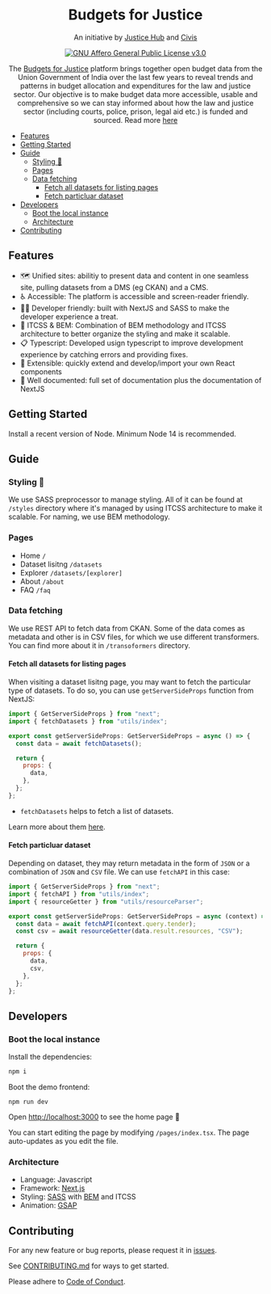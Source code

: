<h1 align="center">Budgets for Justice</h1>
<p align="center">An initiative by <a href="https://justicehub.in/">Justice Hub</a> and <a href="https://civis.vote/">Civis</a></p>
<p align="center">
<a href="https://github.com/justicehub-in/budget-for-justice/blob/main/LICENSE">
<img alt="GNU Affero General Public License v3.0" src="https://img.shields.io/badge/License-AGPL_v3-blue.svg"/>
</a>
</p>
<p align="center">The <a href='https://budgets.justicehub.in'>Budgets for Justice</a> platform brings together open budget data from the Union Government of India over the last few years to reveal trends and patterns in budget allocation and expenditures for the law and justice sector. Our objective is to make budget data more accessible, usable and comprehensive so we can stay informed about how the law and justice sector (including courts, police, prison, legal aid etc.) is funded and sourced. Read more <a href='https://budgets.justicehub.in/about'>here</a></p>

- [Features](#features)
- [Getting Started](#getting-started)
- [Guide](#guide)
  - [Styling 🎨](#styling-)
  - [Pages](#pages)
  - [Data fetching](#data-fetching)
    - [Fetch all datasets for listing pages](#fetch-all-datasets-for-listing-pages)
    - [Fetch particluar dataset](#fetch-particluar-dataset)
- [Developers](#developers)
  - [Boot the local instance](#boot-the-local-instance)
  - [Architecture](#architecture)
- [Contributing](#contributing)

## Features

- 🗺️ Unified sites: abilitiy to present data and content in one seamless site, pulling datasets from a DMS (eg CKAN) and a CMS.
- ♿ Accessible: The platform is accessible and screen-reader friendly.
- 👩‍💻 Developer friendly: built with NextJS and SASS to make the developer experience a treat.
- 🚀 ITCSS & BEM: Combination of BEM methodology and ITCSS architecture to better organize the styling and make it scalable.
- 📋 Typescript: Developed usign typescript to improve development experience by catching errors and providing fixes.
- 🧱 Extensible: quickly extend and develop/import your own React components
- 📝 Well documented: full set of documentation plus the documentation of NextJS

## Getting Started

Install a recent version of Node. Minimum Node 14 is recommended.

## Guide

### Styling 🎨

We use SASS preprocessor to manage styling. All of it can be found at `/styles` directory where it's managed by using ITCSS architecture to make it scalable. For naming, we use BEM methodology.

### Pages

- Home `/`
- Dataset lisitng `/datasets`
- Explorer `/datasets/[explorer]`
- About `/about`
- FAQ `/faq`

### Data fetching

We use REST API to fetch data from CKAN. Some of the data comes as metadata and other is in CSV files, for which we use different transformers. You can find more about it in `/transoformers` directory.

#### Fetch all datasets for listing pages

When visiting a dataset lisitng page, you may want to fetch the particular type of datasets. To do so, you can use `getServerSideProps` function from NextJS:

```javascript
import { GetServerSideProps } from "next";
import { fetchDatasets } from "utils/index";

export const getServerSideProps: GetServerSideProps = async () => {
  const data = await fetchDatasets();

  return {
    props: {
      data,
    },
  };
};
```

- `fetchDatasets` helps to fetch a list of datasets.

Learn more about them [here](utils/README.md).

#### Fetch particluar dataset

Depending on dataset, they may return metadata in the form of `JSON` or a combination of `JSON` and `CSV` file. We can use `fetchAPI` in this case:

```javascript
import { GetServerSideProps } from "next";
import { fetchAPI } from "utils/index";
import { resourceGetter } from "utils/resourceParser";

export const getServerSideProps: GetServerSideProps = async (context) => {
  const data = await fetchAPI(context.query.tender);
  const csv = await resourceGetter(data.result.resources, "CSV");

  return {
    props: {
      data,
      csv,
    },
  };
};
```

## Developers

### Boot the local instance

Install the dependencies:

```bash
npm i
```

Boot the demo frontend:

```console
npm run dev
```

Open [http://localhost:3000](http://localhost:3000) to see the home page 🎉

You can start editing the page by modifying `/pages/index.tsx`. The page auto-updates as you edit the file.

### Architecture

- Language: Javascript
- Framework: [Next.js](https://nextjs.com/)
- Styling: [SASS](https://sass-lang.com/) with [BEM](http://getbem.com/) and ITCSS
- Animation: [GSAP](https://greensock.com/gsap/)

## Contributing

For any new feature or bug reports, please request it in [issues](https://github.com/justicehub-in/budget-for-justice/issues).

See [CONTRIBUTING.md](https://github.com/justicehub-in/budget-for-justice/blob/main/CONTRIBUTING.md) for ways to get started.

Please adhere to [Code of Conduct](https://docs.google.com/document/d/11q5eXXm0qJE6ljtTC39t_5X5XYwoQKh95fsYxExoGlw/preview).
